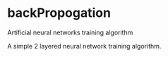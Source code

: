 # backPropogation
Artificial neural networks training algorithm

A simple 2 layered neural network training algorithm.

